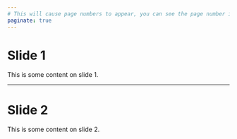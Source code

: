 ```yaml
---
# This will cause page numbers to appear, you can see the page number in the lower right corner of the slides
paginate: true
---
```

# Slide 1

This is some content on slide 1.

---
# Slide 2

This is some content on slide 2.
